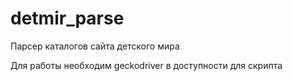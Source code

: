 # detmir_parse
 Парсер каталогов сайта детского мира
 
 Для работы необходим geckodriver в доступности для скрипта
